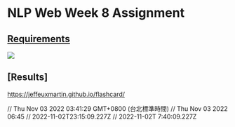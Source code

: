 # NLP Web Week 8 Assignment

## [Requirements](https://jeffeuxmartin.github.io/nlp_web/slides/week8.html#46)

![](https://i.imgur.com/HdFToIX.png)

## [Results]

https://jeffeuxmartin.github.io/flashcard/

// Thu Nov 03 2022 03:41:29 GMT+0800 (台北標準時間)
// Thu Nov 03 2022 06:45
// 2022-11-02T23:15:09.227Z
// 2022-11-02T 7:40:09.227Z
